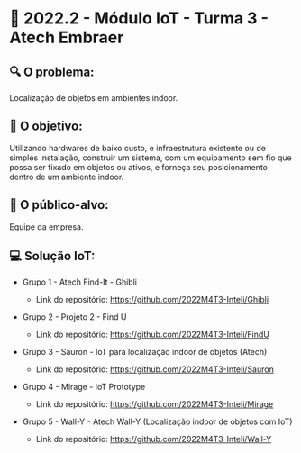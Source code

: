 # 🙋‍ 2022.2 - Módulo IoT - Turma 3 - Atech Embraer

## 🔍 O problema:
Localização de objetos em ambientes indoor.

## 🎯 O objetivo:
Utilizando hardwares de baixo custo, e infraestrutura existente ou de simples instalação, construir um sistema, com um equipamento sem fio que possa ser fixado em objetos ou ativos, e forneça seu posicionamento dentro de um ambiente indoor.

## 🧩 O público-alvo:
Equipe da empresa.

## 💻 Solução IoT:

- Grupo 1 - Atech Find-It - Ghibli
  - Link do repositório: https://github.com/2022M4T3-Inteli/Ghibli
  
- Grupo 2 - Projeto 2 - Find U
  - Link do repositório: https://github.com/2022M4T3-Inteli/FindU
  
- Grupo 3 - Sauron - IoT para localização indoor de objetos (Atech)
  - Link do repositório: https://github.com/2022M4T3-Inteli/Sauron
  
- Grupo 4 - Mirage - IoT Prototype
  - Link do repositório: https://github.com/2022M4T3-Inteli/Mirage
  
- Grupo 5 - Wall-Y - Atech Wall-Y (Localização indoor de objetos com IoT)
  - Link do repositório: https://github.com/2022M4T3-Inteli/Wall-Y
